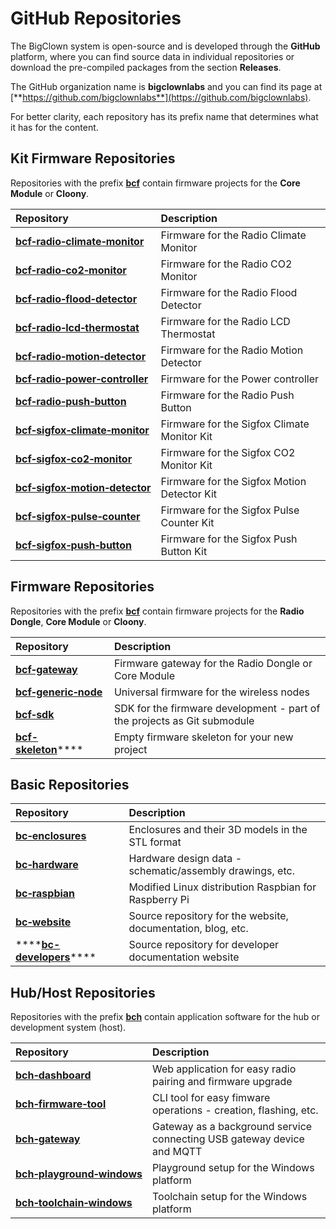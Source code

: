# GitHub Repositories

The BigClown system is open-source and is developed through the **GitHub** platform, where you can find source data in individual repositories or download the pre-compiled packages from the section **Releases**.

The GitHub organization name is **bigclownlabs** and you can find its page at [**https://github.com/bigclownlabs**](https://github.com/bigclownlabs).

For better clarity, each repository has its prefix name that determines what it has for the content.

## Kit Firmware Repositories

Repositories with the prefix [**bcf**](https://github.com/bigclownlabs?q=bcf) contain firmware projects for the **Core Module** or **Cloony**.

| Repository | Description |
| :--- | :--- |
| [**bcf‑radio‑climate‑monitor**](https://github.com/bigclownlabs/bcf-radio-climate-monitor) | Firmware for the Radio Climate Monitor |
| [**bcf‑radio‑co2‑monitor**](https://github.com/bigclownlabs/bcf-radio-co2-monitor) | Firmware for the Radio CO2 Monitor |
| [**bcf‑radio‑flood‑detector**](https://github.com/bigclownlabs/bcf-radio-flood-detector) | Firmware for the Radio Flood Detector |
| [**bcf‑radio‑lcd‑thermostat**](https://github.com/bigclownlabs/bcf-radio-lcd-thermostat) | Firmware for the Radio LCD Thermostat |
| [**bcf‑radio‑motion‑detector**](https://github.com/bigclownlabs/bcf-radio-motion-detector) | Firmware for the Radio Motion Detector |
| [**bcf‑radio‑power‑controller**](https://github.com/bigclownlabs/bcf-radio-power-controller) | Firmware for the Power controller |
| [**bcf‑radio‑push‑button**](https://github.com/bigclownlabs/bcf-radio-push-button) | Firmware for the Radio Push Button |
| [**bcf‑sigfox‑climate‑monitor**](https://github.com/bigclownlabs/bcf-sigfox-climate-monitor) | Firmware for the Sigfox Climate Monitor Kit |
| [**bcf‑sigfox‑co2‑monitor**](https://github.com/bigclownlabs/bcf-sigfox-co2-monitor) | Firmware for the Sigfox CO2 Monitor Kit |
| [**bcf‑sigfox‑motion‑detector**](https://github.com/bigclownlabs/bcf-sigfox-motion-detector) | Firmware for the Sigfox Motion Detector Kit |
| [**bcf‑sigfox‑pulse‑counter**](https://github.com/bigclownlabs/bcf-sigfox-pulse-counter) | Firmware for the Sigfox Pulse Counter Kit |
| [**bcf‑sigfox‑push‑button**](https://github.com/bigclownlabs/bcf-sigfox-push-button) | Firmware for the Sigfox Push Button Kit |

## Firmware Repositories

Repositories with the prefix [**bcf**](https://github.com/bigclownlabs?q=bcf) contain firmware projects for the **Radio Dongle**, **Core Module** or **Cloony**.

| Repository | Description |
| :--- | :--- |
| [**bcf‑gateway**](https://github.com/bigclownlabs/bcf-gateway) | Firmware gateway for the Radio Dongle or Core Module |
| [**bcf‑generic‑node**](https://github.com/bigclownlabs/bcf-generic-node) | Universal firmware for the wireless nodes |
| [**bcf‑sdk**](https://github.com/bigclownlabs/bcf-sdk) | SDK for the firmware development - part of the projects as Git submodule |
| [**bcf-skeleton**](https://github.com/bigclownlabs/bcf-skeleton)\*\*\*\* | Empty firmware skeleton for your new project |

## Basic Repositories

| Repository | Description |
| :--- | :--- |
| [**bc‑enclosures**](https://github.com/bigclownlabs/bc-enclosures) | Enclosures and their 3D models in the STL format |
| [**bc‑hardware**](https://github.com/bigclownlabs/bc-hardware) | Hardware design data - schematic/assembly drawings, etc. |
| [**bc‑raspbian**](https://github.com/bigclownlabs/bc-raspbian) | Modified Linux distribution Raspbian for Raspberry Pi |
| [**bc‑website**](https://github.com/bigclownlabs/bc-website) | Source repository for the website, documentation, blog, etc. |
| \*\*\*\*[**bc-developers**](https://github.com/bigclownlabs/bc-developers)\*\*\*\* | Source repository for developer documentation website |

## Hub/Host Repositories

Repositories with the prefix [**bch**](https://github.com/bigclownlabs?q=bch) contain application software for the hub or development system \(host\).

| Repository | Description |
| :--- | :--- |
| [**bch‑dashboard**](https://github.com/bigclownlabs/bch-dashboard) | Web application for easy radio pairing and firmware upgrade |
| [**bch‑firmware‑tool**](https://github.com/bigclownlabs/bch-firmware-tool) | CLI tool for easy fimware operations - creation, flashing, etc. |
| [**bch‑gateway**](https://github.com/bigclownlabs/bch-gateway) | Gateway as a background service connecting USB gateway device and MQTT |
| [**bch‑playground‑windows**](https://github.com/bigclownlabs/bch-playground-windows) | Playground setup for the Windows platform |
| [**bch‑toolchain‑windows**](https://github.com/bigclownlabs/bch-toolchain-windows) | Toolchain setup for the Windows platform |

